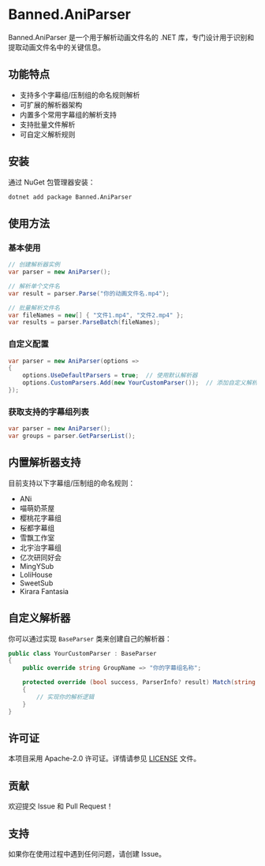 # Banned.AniParser

Banned.AniParser 是一个用于解析动画文件名的 .NET 库，专门设计用于识别和提取动画文件名中的关键信息。

## 功能特点

- 支持多个字幕组/压制组的命名规则解析
- 可扩展的解析器架构
- 内置多个常用字幕组的解析支持
- 支持批量文件解析
- 可自定义解析规则

## 安装

通过 NuGet 包管理器安装：

```bash
dotnet add package Banned.AniParser
```

## 使用方法

### 基本使用

```csharp
// 创建解析器实例
var parser = new AniParser();

// 解析单个文件名
var result = parser.Parse("你的动画文件名.mp4");

// 批量解析文件名
var fileNames = new[] { "文件1.mp4", "文件2.mp4" };
var results = parser.ParseBatch(fileNames);
```

### 自定义配置

```csharp
var parser = new AniParser(options =>
{
    options.UseDefaultParsers = true;  // 使用默认解析器
    options.CustomParsers.Add(new YourCustomParser());  // 添加自定义解析器
});
```

### 获取支持的字幕组列表

```csharp
var parser = new AniParser();
var groups = parser.GetParserList();
```

## 内置解析器支持

目前支持以下字幕组/压制组的命名规则：

- ANi
- 喵萌奶茶屋
- 樱桃花字幕组
- 桜都字幕组
- 雪飘工作室
- 北宇治字幕组
- 亿次研同好会
- MingYSub
- LoliHouse
- SweetSub
- Kirara Fantasia

## 自定义解析器

你可以通过实现 `BaseParser` 类来创建自己的解析器：

```csharp
public class YourCustomParser : BaseParser
{
    public override string GroupName => "你的字幕组名称";

    protected override (bool success, ParserInfo? result) Match(string filename)
    {
        // 实现你的解析逻辑
    }
}
```

## 许可证

本项目采用 Apache-2.0 许可证。详情请参见 [LICENSE](LICENSE) 文件。

## 贡献

欢迎提交 Issue 和 Pull Request！

## 支持

如果你在使用过程中遇到任何问题，请创建 Issue。
